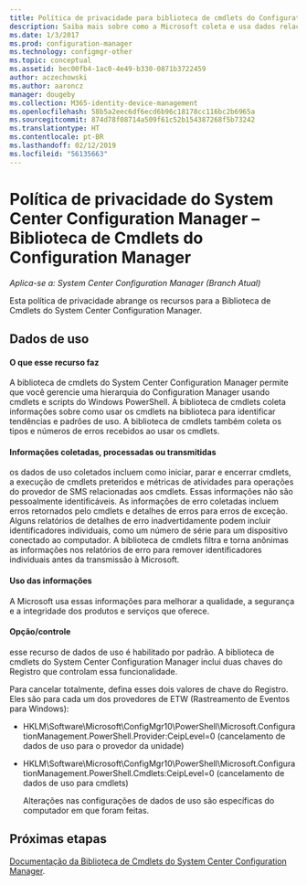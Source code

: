 ```yaml
---
title: Política de privacidade para biblioteca de cmdlets do Configuration Manager
description: Saiba mais sobre como a Microsoft coleta e usa dados relacionados à biblioteca de cmdlets do System Center Configuration Manager.
ms.date: 1/3/2017
ms.prod: configuration-manager
ms.technology: configmgr-other
ms.topic: conceptual
ms.assetid: bec00fb4-1ac0-4e49-b330-0871b3722459
author: aczechowski
ms.author: aaroncz
manager: dougeby
ms.collection: M365-identity-device-management
ms.openlocfilehash: 58b5a2eec6df6ecd6b96c18178cc116bc2b6965a
ms.sourcegitcommit: 874d78f08714a509f61c52b154387268f5b73242
ms.translationtype: HT
ms.contentlocale: pt-BR
ms.lasthandoff: 02/12/2019
ms.locfileid: "56135663"
---
```

# <a name="system-center-configuration-manager-privacy-statement---configuration-manager-cmdlet-library"></a>Política de privacidade do System Center Configuration Manager – Biblioteca de Cmdlets do Configuration Manager

*Aplica-se a: System Center Configuration Manager (Branch Atual)*

Esta política de privacidade abrange os recursos para a Biblioteca de Cmdlets do System Center Configuration Manager.  

## <a name="usage-data"></a>Dados de uso  

#### <a name="what-this-feature-does"></a>O que esse recurso faz   

A biblioteca de cmdlets do System Center Configuration Manager permite que você gerencie uma hierarquia do Configuration Manager usando cmdlets e scripts do Windows PowerShell. A biblioteca de cmdlets coleta informações sobre como usar os cmdlets na biblioteca para identificar tendências e padrões de uso. A biblioteca de cmdlets também coleta os tipos e números de erros recebidos ao usar os cmdlets.  

#### <a name="information-collected-processed-or-transmitted"></a>Informações coletadas, processadas ou transmitidas
   
os dados de uso coletados incluem como iniciar, parar e encerrar cmdlets, a execução de cmdlets preteridos e métricas de atividades para operações do provedor de SMS relacionadas aos cmdlets. Essas informações não são pessoalmente identificáveis. As informações de erro coletadas incluem erros retornados pelo cmdlets e detalhes de erros para erros de exceção. Alguns relatórios de detalhes de erro inadvertidamente podem incluir identificadores individuais, como um número de série para um dispositivo conectado ao computador. A biblioteca de cmdlets filtra e torna anônimas as informações nos relatórios de erro para remover identificadores individuais antes da transmissão à Microsoft.  

#### <a name="use-of-information"></a>Uso das informações
   
A Microsoft usa essas informações para melhorar a qualidade, a segurança e a integridade dos produtos e serviços que oferece.  

#### <a name="choicecontrol"></a>Opção/controle   

esse recurso de dados de uso é habilitado por padrão. A biblioteca de cmdlets do System Center Configuration Manager inclui duas chaves do Registro que controlam essa funcionalidade.  

 Para cancelar totalmente, defina esses dois valores de chave do Registro. Eles são para cada um dos provedores de ETW (Rastreamento de Eventos para Windows):  

- HKLM\Software\Microsoft\ConfigMgr10\PowerShell\Microsoft.ConfigurationManagement.PowerShell.Provider:CeipLevel=0 (cancelamento de dados de uso para o provedor da unidade)  

- HKLM\Software\Microsoft\ConfigMgr10\PowerShell\Microsoft.ConfigurationManagement.PowerShell.Cmdlets:CeipLevel=0 (cancelamento de dados de uso para cmdlets)  

  Alterações nas configurações de dados de uso são específicas do computador em que foram feitas.  


## <a name="next-steps"></a>Próximas etapas

[Documentação da Biblioteca de Cmdlets do System Center Configuration Manager](https://docs.microsoft.com/powershell/sccm/configurationmanager/).   

